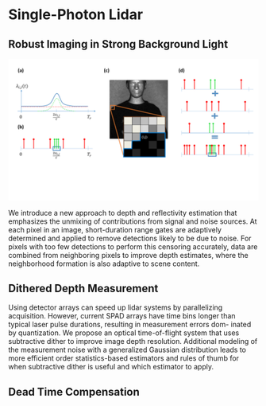 
# Single-Photon Lidar
## Robust Imaging in Strong Background Light
<img src="/images/rapp2.pdf" width="600">

We introduce a new approach to depth and reflectivity estimation that emphasizes 
the unmixing of contributions from signal and noise sources. At each pixel in an image,
short-duration range gates are adaptively determined and applied to remove detections 
likely to be due to noise. For pixels with too few detections to perform this censoring accurately,
data are combined from neighboring pixels to improve depth estimates, 
where the neighborhood formation is also adaptive to scene content.

## Dithered Depth Measurement
Using detector arrays can speed up lidar systems by parallelizing acquisition. 
However, current SPAD arrays have time bins longer than typical laser pulse durations, 
resulting in measurement errors dom- inated by quantization. 
We propose an optical time-of-flight system that uses subtractive dither to improve image depth resolution. 
Additional modeling of the measurement noise with a generalized Gaussian distribution 
leads to more efficient order statistics-based estimators and rules of thumb for when subtractive dither is useful
and which estimator to apply.

## Dead Time Compensation
